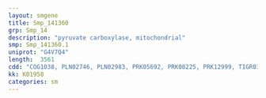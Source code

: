 ```yaml
---
layout: smgene
title: Smp_141360
grp: Smp_14
description: "pyruvate carboxylase, mitochondrial"
smp: Smp_141360.1
uniprot: "G4V7Q4"
length:  3561
cdd: "COG1038, PLN02746, PLN02983, PRK05692, PRK08225, PRK12999, TIGR01235, cd06850, cd07937, cl02837, cl08365, cl11404, cl17255, cl20232, cl21457, pfam00289, pfam00364, pfam00682, pfam02436, pfam02785, pfam02786, pfam15632, smart00878"
kk: K01958
categories: sm
---
```

